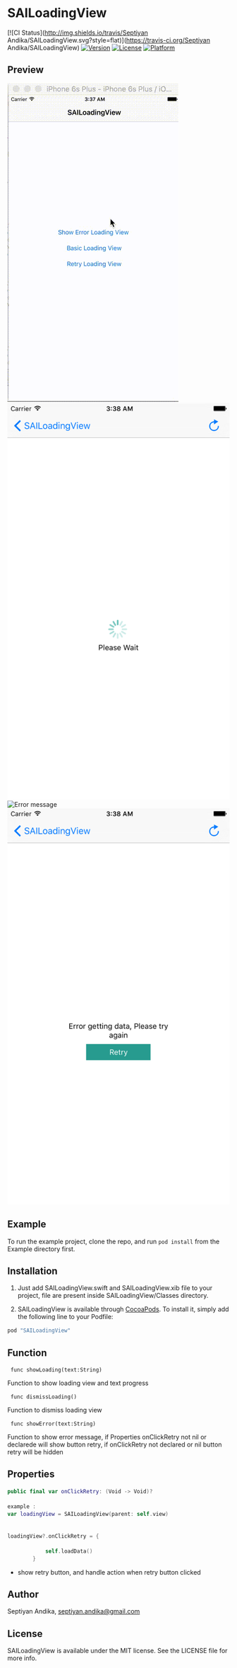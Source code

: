 # SAILoadingView

[![CI Status](http://img.shields.io/travis/Septiyan Andika/SAILoadingView.svg?style=flat)](https://travis-ci.org/Septiyan Andika/SAILoadingView)
[![Version](https://img.shields.io/cocoapods/v/SAILoadingView.svg?style=flat)](http://cocoapods.org/pods/SAILoadingView)
[![License](https://img.shields.io/cocoapods/l/SAILoadingView.svg?style=flat)](http://cocoapods.org/pods/SAILoadingView)
[![Platform](https://img.shields.io/cocoapods/p/SAILoadingView.svg?style=flat)](http://cocoapods.org/pods/SAILoadingView)

## Preview

![Loading View Preview](https://raw.githubusercontent.com/SeptiyanAndika/SAILoadingView/master/Preview/loadingView.gif)
![Loading View](https://raw.githubusercontent.com/SeptiyanAndika/SAILoadingView/master/Preview/loading.png)
![Error message](https://raw.githubusercontent.com/SeptiyanAndika/SAILoadingView/master/Preview/error.pnd)
![Error message With Retry Button](https://raw.githubusercontent.com/SeptiyanAndika/SAILoadingView/master/Preview/retry.png)

## Example

To run the example project, clone the repo, and run `pod install` from the Example directory first.


## Installation
1. Just add SAILoadingView.swift and  SAILoadingView.xib file to your project,  file are present inside SAILoadingView/Classes directory.

2. SAILoadingView is available through [CocoaPods](http://cocoapods.org). To install
it, simply add the following line to your Podfile:

```ruby
pod "SAILoadingView"
```

## Function

	 func showLoading(text:String)

Function to show loading view and text progress

	 func dismissLoading()

Function to dismiss loading view 


	 func showError(text:String)

Function to show error message, if Properties onClickRetry not nil or declarede will show button retry, if onClickRetry not declared or nil button retry will be hidden

## Properties
```swift
public final var onClickRetry: (Void -> Void)?

example :
var loadingView = SAILoadingView(parent: self.view)


loadingView?.onClickRetry = {
            
            self.loadData()
        }
```
* show retry button, and handle action when retry button clicked

## Author

Septiyan Andika, septiyan.andika@gmail.com

## License

SAILoadingView is available under the MIT license. See the LICENSE file for more info.
